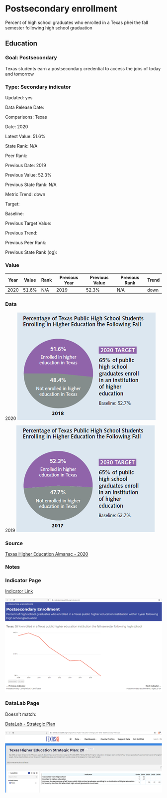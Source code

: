 # ​Postsecondary enrollment

Percent of high school graduates who enrolled in a Texas phei the fall semester following high school graduation

## Education

### Goal: Postsecondary

Texas students earn a postsecondary credential to access the jobs of today and tomorrow

### Type: Secondary indicator

Updated: yes

Data Release Date: 

Comparisons: Texas

Date: 2020

Latest Value: 51.6% 

State Rank: N/A

Peer Rank: 

Previous Date: 2019

Previous Value: 52.3%

Previous State Rank: N/A

Metric Trend: down

Target: 

Baseline: 

Previous Target Value: 

Previous Trend: 

Previous Peer Rank: 

Previous State Rank (og): 

### Value

| Year |  Value      | Rank     | Previous Year   | Previous Value | Previous Rank | Trend | 
| ----------- | ----------- | ----------- | ----------- | ----------- | ----------- | -----------|
|    2020     | 51.6%      |    N/A  |     2019      |    52.3%  | N/A         | down       | 

### Data

2020
![Enrolled_2020](./2020_enrolled.PNG)


2019
![Enrolled_2020](./2019_enrolled.PNG)

### Source
[Texas Higher Education Almanac - 2020](http://reportcenter.highered.texas.gov/agency-publication/almanac/2020-texas-public-higher-education-almanac/)

### Notes

### Indicator Page

[Indicator Link](https://indicators.texas2036.org/indicator/44)

![DLab](./indicator_enrollment.PNG)

### DataLab Page

Doesn't match:

[DataLab - Strategic Plan](https://datalab.texas2036.org/tcekgxe/texas-higher-education-strategic-plan-2015-2030?accesskey=rbhwazb)

![DLab](./enrollment.PNG)

